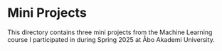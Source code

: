 # Mini Projects

This directory contains three mini projects from the Machine Learning course I participated in during Spring 2025 at Åbo Akademi University.


